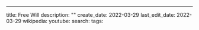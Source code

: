 ---
title: Free Will
description: ""
create_date: 2022-03-29
last_edit_date: 2022-03-29
wikipedia: 
youtube: 
search: 
tags: